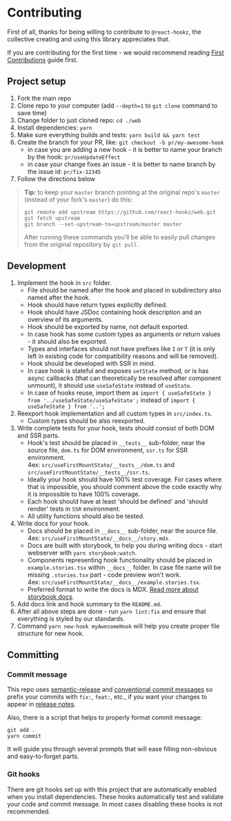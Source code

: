 # Contributing

First of all, thanks for being willing to contribute to `@react-hookz`, the collective creating and
using this library appreciates that.

If you are contributing for the first time - we would recommend reading
[First Contributions](https://github.com/firstcontributions/first-contributions) guide first.

## Project setup

1. Fork the main repo
2. Clone repo to your computer (add `--depth=1` to `git clone` command to save time)
3. Change folder to just cloned repo: `cd ./web`
4. Install dependencies: `yarn`
5. Make sure everything builds and tests: `yarn build && yarn test`
6. Create the branch for your PR, like: `git checkout -b pr/my-awesome-hook`
   - in case you are adding a new hook - it is better to name your branch by the hook:
     `pr/useUpdateEffect`
   - in case your change fixes an issue - it is better to name branch by the issue id:
     `pr/fix-12345`
7. Follow the directions below

> **Tip:** to keep your `master` branch pointing at the original repo's `master` (instead of your
> fork's `master`) do this:
>
> ```shell
> git remote add upstream https://github.com/react-hookz/web.git
> git fetch upstream
> git branch --set-upstream-to=upstream/master master
> ```
>
> After running these commands you'll be able to easily pull changes from the original repository by
> `git pull`.

## Development

1. Implement the hook in `src` folder.
   - File should be named after the hook and placed in subdirectory also named after the hook.
   - Hook should have return types explicitly defined.
   - Hook should have JSDoc containing hook description and an overview of its arguments.
   - Hook should be exported by name, not default exported.
   - In case hook has some custom types as arguments or return values - it should also be exported.
   - Types and interfaces should not have prefixes like `I` or `T` (it is only left in existing code
     for compatibility reasons and will be removed).
   - Hook should be developed with SSR in mind.
   - In case hook is stateful and exposes `setState` method, or is has async callbacks (that can
     theoretically be resolved after component unmount), it should use `useSafeState` instead of
     `useState`.
   - In case of hooks reuse, import them as `import { useSafeState } from '../useSafeState/useSafeState';` instead of
     `import { useSafeState } from '..';`
2. Reexport hook implementation and all custom types in `src/index.ts`.
   - Custom types should be also reexported.
3. Write complete tests for your hook, tests should consist of both DOM and SSR parts.
   - Hook's test should be placed in `__tests__` sub-folder, near the source file, `dom.ts` for DOM
     environment, `ssr.ts` for SSR environment.  
     4ex: `src/useFirstMountState/__tests__/dom.ts` and `src/useFirstMountState/__tests__/ssr.ts`.
   - Ideally your hook should have 100% test coverage. For cases where that is impossible, you
     should comment above the code exactly why it is impossible to have 100% coverage.
   - Each hook should have at least 'should be defined' and 'should render' tests in `SSR`
     environment.
   - All utility functions should also be tested.
4. Write docs for your hook.
   - Docs should be placed in `__docs__` sub-folder, near the source file.  
     4ex: `src/useFirstMountState/__docs__/story.mdx`.
   - Docs are built with storybook, to help you during writing docs - start webserver with
     `yarn storybook:watch`.
   - Components representing hook functionality should be placed in `example.stories.tsx` within
     `__docs__` folder. In case file name will be missing `.stories.tsx` part - code preview won't
     work.  
     4ex: `src/useFirstMountState/__docs__/example.stories.tsx`.
   - Preferred format to write the docs is MDX.
     [Read more about storybook docs](https://storybook.js.org/docs/react/writing-docs/introduction).
5. Add docs link and hook summary to the `README.md`.
6. After all above steps are done - run `yarn lint:fix` and ensure that everything is styled by our
   standards.
7. Command `yarn new-hook myAwesomeHook` will help you create proper file structure for new hook.

## Committing

### Commit message

This repo uses [semantic-release](https://github.com/semantic-release/semantic-release) and
[conventional commit messages](https://conventionalcommits.org) so prefix your commits with `fix:`,
`feat:`, etc., if you want your changes to appear in
[release notes](https://github.com/react-hookz/web/blob/master/CHANGELOG.md).

Also, there is a script that helps to properly format commit message:

```shell
git add .
yarn commit
```

It will guide you through several prompts that will ease filling non-obvious and easy-to-forget
parts.

### Git hooks

There are git hooks set up with this project that are automatically enabled when you install
dependencies. These hooks automatically test and validate your code and commit message. In most
cases disabling these hooks is not recommended.
